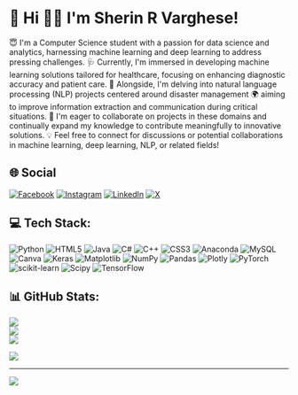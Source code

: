 # 💫 Hi 👋🏻 I'm Sherin R Varghese!
😇 I'm a Computer Science student with a passion for data science and analytics, harnessing machine learning and deep learning to address pressing challenges. 
🩺 Currently, I'm immersed in developing machine learning solutions tailored for healthcare, focusing on enhancing diagnostic accuracy and patient care. 
🚀 Alongside, I'm delving into natural language processing (NLP) projects centered around disaster management 🌍 aiming to improve information extraction and communication during critical situations. 
🤝 I'm eager to collaborate on projects in these domains and continually expand my knowledge to contribute meaningfully to innovative solutions. 
💡 Feel free to connect for discussions or potential collaborations in machine learning, deep learning, NLP, or related fields! 


## 🌐 Social
[![Facebook](https://img.shields.io/badge/Facebook-%231877F2.svg?logo=Facebook&logoColor=white)](https://facebook.com/sherinrvarghese.22) [![Instagram](https://img.shields.io/badge/Instagram-%23E4405F.svg?logo=Instagram&logoColor=white)](https://instagram.com/sherinrvarghese) [![LinkedIn](https://img.shields.io/badge/LinkedIn-%230077B5.svg?logo=linkedin&logoColor=white)](https://linkedin.com/in/sherin-r-varghese) [![X](https://img.shields.io/badge/X-black.svg?logo=X&logoColor=white)](https://x.com/sherinrvarghese) 

## 💻 Tech Stack:
![Python](https://img.shields.io/badge/python-3670A0?style=flat&logo=python&logoColor=ffdd54) ![HTML5](https://img.shields.io/badge/html5-%23E34F26.svg?style=flat&logo=html5&logoColor=white) ![Java](https://img.shields.io/badge/java-%23ED8B00.svg?style=flat&logo=openjdk&logoColor=white) ![C#](https://img.shields.io/badge/c%23-%23239120.svg?style=flat&logo=csharp&logoColor=white) ![C++](https://img.shields.io/badge/c++-%2300599C.svg?style=flat&logo=c%2B%2B&logoColor=white) ![CSS3](https://img.shields.io/badge/css3-%231572B6.svg?style=flat&logo=css3&logoColor=white) ![Anaconda](https://img.shields.io/badge/Anaconda-%2344A833.svg?style=flat&logo=anaconda&logoColor=white) ![MySQL](https://img.shields.io/badge/mysql-%2300000f.svg?style=flat&logo=mysql&logoColor=white) ![Canva](https://img.shields.io/badge/Canva-%2300C4CC.svg?style=flat&logo=Canva&logoColor=white) ![Keras](https://img.shields.io/badge/Keras-%23D00000.svg?style=flat&logo=Keras&logoColor=white) ![Matplotlib](https://img.shields.io/badge/Matplotlib-%23ffffff.svg?style=flat&logo=Matplotlib&logoColor=black) ![NumPy](https://img.shields.io/badge/numpy-%23013243.svg?style=flat&logo=numpy&logoColor=white) ![Pandas](https://img.shields.io/badge/pandas-%23150458.svg?style=flat&logo=pandas&logoColor=white) ![Plotly](https://img.shields.io/badge/Plotly-%233F4F75.svg?style=flat&logo=plotly&logoColor=white) ![PyTorch](https://img.shields.io/badge/PyTorch-%23EE4C2C.svg?style=flat&logo=PyTorch&logoColor=white) ![scikit-learn](https://img.shields.io/badge/scikit--learn-%23F7931E.svg?style=flat&logo=scikit-learn&logoColor=white) ![Scipy](https://img.shields.io/badge/SciPy-%230C55A5.svg?style=flat&logo=scipy&logoColor=%white) ![TensorFlow](https://img.shields.io/badge/TensorFlow-%23FF6F00.svg?style=flat&logo=TensorFlow&logoColor=white)

## 📊 GitHub Stats:
![](https://github-readme-stats.vercel.app/api?username=sherinrvarghese&theme=dark&hide_border=false&include_all_commits=false&count_private=false)<br/>
![](https://github-readme-streak-stats.herokuapp.com/?user=sherinrvarghese&theme=dark&hide_border=false)<br/>
![](https://github-readme-stats.vercel.app/api/top-langs/?username=sherinrvarghese&theme=dark&hide_border=false&include_all_commits=false&count_private=false&layout=compact)


![](https://quotes-github-readme.vercel.app/api?type=horizontal&theme=tokyonight)

---
[![](https://visitcount.itsvg.in/api?id=sherinrvarghese&icon=1&color=10)](https://visitcount.itsvg.in)

<!-- Proudly created with GPRM ( https://gprm.itsvg.in ) -->
